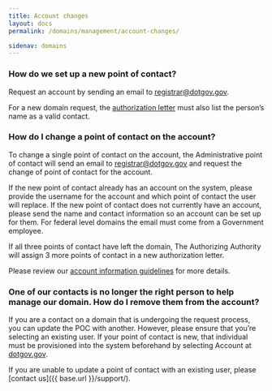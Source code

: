 ```yaml
---
title: Account changes
layout: docs
permalink: /domains/management/account-changes/

sidenav: domains
---
```


### How do we set up a new point of contact?

Request an account by sending an email to [registrar@dotgov.gov](mailto:registrar@dotgov.gov).

For a new domain request, the [authorization letter](/domains/registration/form-letters/) must also list the person’s name as a valid contact.

### How do I change a point of contact on the account?

To change a single point of contact on the account, the Administrative point of contact will send an email to <registrar@dotgov.gov> and request the change of point of contact for the account.

If the new point of contact already has an account on the system, please provide the username for the account and which point of contact the user will replace. If the new point of contact does not currently have an account, please send the name and contact information so an account can be set up for them. For federal level domains the email must come from a Government employee.

If all three points of contact have left the domain, The Authorizing Authority will assign 3 more points of contact in a new authorization letter.

Please review our [account information guidelines](/domains/registration/requirements/#account-information) for more details.

### One of our contacts is no longer the right person to help manage our domain. How do I remove them from the account?

If you are a contact on a domain that is undergoing the request process, you can update the POC with another. However, please ensure that you’re selecting an existing user. If your point of contact is new, that individual must be provisioned into the system beforehand by selecting Account at [dotgov.gov](https://www.dotgov.gov).

If you are unable to update a point of contact with an existing user, please [contact us]({{ base.url }}/support/).
